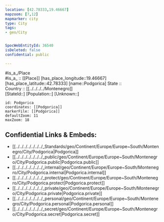 ```yaml
---
location: [42.78333,19.46667] 
mapzoom: [7,12] 
mapmarker: city 
type: City
tags:
- geo/City


SpocWebEntityId: 36540
isDeleted: false
confidential: public

---
```

#is_a_/Place  
#is_a_ :: [[Place]] 
[has_place_longitude::19.46667] 
[has_place_latitude::42.78333] 
[name::Podgorica] 
State ::  
Country :: [[../../../../Montenegro]]  
[StateId::] 
[Population::] 
[Unknown::] 


```leaflet
id: Podgorica
coordinates: [[Podgorica]] 
markerFile: [[Podgorica]] 
defaultZoom: 11 
maxZoom: 18
```


## Confidential Links & Embeds: 
- [[../../../../../../../_Standards/geo/Continent/Europe/Europe~South/Montenegro/City/Podgorica|Podgorica]] 
- [[../../../../../../../_public/geo/Continent/Europe/Europe~South/Montenegro/City/Podgorica.public|Podgorica.public]] 
- [[../../../../../../../_internal/geo/Continent/Europe/Europe~South/Montenegro/City/Podgorica.internal|Podgorica.internal]] 
- [[../../../../../../../_protect/geo/Continent/Europe/Europe~South/Montenegro/City/Podgorica.protect|Podgorica.protect]] 
- [[../../../../../../../_private/geo/Continent/Europe/Europe~South/Montenegro/City/Podgorica.private|Podgorica.private]] 
- [[../../../../../../../_personal/geo/Continent/Europe/Europe~South/Montenegro/City/Podgorica.personal|Podgorica.personal]] 
- [[../../../../../../../_secret/geo/Continent/Europe/Europe~South/Montenegro/City/Podgorica.secret|Podgorica.secret]] 
